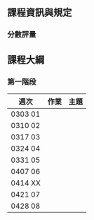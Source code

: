 ## 課程資訊與規定

### 分數評量



## 課程大綱

### 第一階段

| 週次    | 作業      | 主題                                   |
| ------- |:---------:|:-------------------------------------- |
| 0303 01 |           | |
| 0310 02 |           | |
| 0317 03 |           | |
| 0324 04 |           | |
| 0331 05 |   | |
| 0407 06 |           | |
| 0414 XX  |           | |
| 0421 07 |           | |
| 0428 08 |           ||
